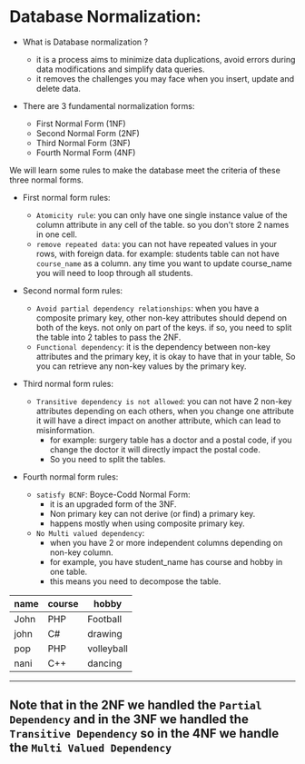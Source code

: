 # Database Normalization: 
- What is Database normalization ?
    - it is a process aims to minimize data duplications, avoid errors during data modifications and simplify data queries.
    - it removes the challenges you may face when you insert, update and delete data. 

- There are 3 fundamental normalization forms:
    - First Normal Form (1NF)
    - Second Normal Form (2NF)
    - Third Normal Form (3NF)
    - Fourth Normal Form (4NF)

We will learn some rules to make the database meet the criteria of these three normal forms.

- First normal form rules:
    - `Atomicity rule`: you can only have one single instance value of the column attribute in any cell of the table. so you don't store 2 names in one cell.
    - `remove repeated data`: you can not have repeated values in your rows, with foreign data. for example: students table can not have `course_name` as a column. any time you want to update course_name you will need to loop through all students.

- Second normal form rules:
    - `Avoid partial dependency relationships`: when you have a composite primary key, other non-key attributes should depend on both of the keys. not only on part of the keys. if so, you need to split the table into 2 tables to pass the 2NF.
    - `Functional dependency`: it is the dependency between non-key attributes and the primary key, it is okay to have that in your table, So you can retrieve any non-key values by the primary key.

- Third normal form rules:
    - `Transitive dependency is not allowed`: you can not have 2 non-key attributes depending on each others, when you change one attribute it will have a direct impact on another attribute, which can lead to misinformation. 
        - for example: surgery table has a doctor and a postal code, if you change the doctor it will directly impact the postal code.
        - So you need to split the tables.

- Fourth normal form rules:
    - `satisfy BCNF`: Boyce-Codd Normal Form:
        - it is an upgraded form of the 3NF.
        - Non primary key can not derive (or find) a primary key.
        - happens mostly when using composite primary key.
    - `No Multi valued dependency`:
        - when you have 2 or more independent columns depending on non-key column.
        - for example, you have student_name has course and hobby in one table.
        - this means you need to decompose the table.
        
| name | course | hobby |
| ---- | ------ | ----- |
| John | PHP  | Football  |
| john | C#   | drawing   |
| pop  | PHP  | volleyball|
| nani | C++  | dancing   | 

---
## Note that in the 2NF we handled the `Partial Dependency` and in the 3NF we handled the `Transitive Dependency` so in the 4NF we handle the `Multi Valued Dependency`